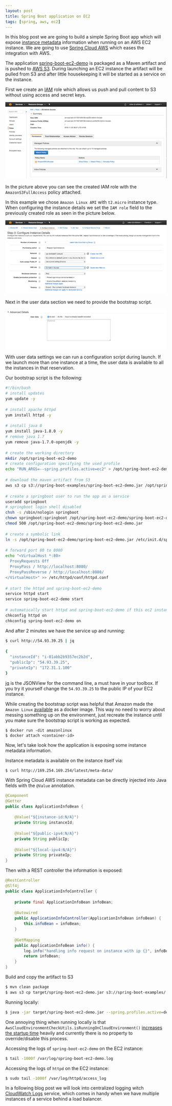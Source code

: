```yaml
---
layout: post
title: Spring Boot application on EC2
tags: [spring, aws, ec2]
---
```


In this blog post we are going to build a simple Spring Boot app which will expose [instance metadata](http://docs.aws.amazon.com/AWSEC2/latest/UserGuide/ec2-instance-metadata.html) information when running on an AWS EC2 instance. We are going to use [Spring Cloud AWS](https://cloud.spring.io/spring-cloud-aws/) which eases the integration with AWS.

The application [spring-boot-ec2-demo](https://github.com/altfatterz/spring-boot-ec2-demo) is packaged as a Maven artifact and is pushed to [AWS S3](https://aws.amazon.com/s3/). During launching an EC2 instance the artifact will be pulled from S3 and after little housekeeping it will be started as a service on the instance.

First we create an [IAM](https://aws.amazon.com/documentation/iam/) role which allows us push and pull content to S3 without using access and secret keys. 

<p><img src="/images/s3-admin-access.png" alt="S3 Admin Access Role" /></p>

In the picture above you can see the created IAM role with the `AmazonS3FullAccess` policy attached. 

In this example we chose `Amazon Linux AMI` with `t2.micro` instance type. When configuring the instance details we set the `IAM role` field to the previously created role as seen in the picture below.

<p><img src="/images/using-s3-admin-access.png" alt="S3 Admin Access Role" /></p>

Next in the user data section we need to provide the bootstrap script.

<p><img src="/images/aws-user-data.png" alt="S3 Admin Access Role" /></p>

With user data settings we can run a configuration script during launch. If we launch more than one instance at a time, the user data is available to all the instances in that reservation.

Our bootstrap script is the following:

```bash
#!/bin/bash
# install updates
yum update -y

# install apache httpd
yum install httpd -y

# install java 8
yum install java-1.8.0 -y
# remove java 1.7
yum remove java-1.7.0-openjdk -y

# create the working directory
mkdir /opt/spring-boot-ec2-demo
# create configuration specifying the used profile
echo "RUN_ARGS=--spring.profiles.active=ec2" > /opt/spring-boot-ec2-demo/spring-boot-ec2-demo.conf

# download the maven artifact from S3
aws s3 cp s3://spring-boot-examples/spring-boot-ec2-demo.jar /opt/spring-boot-ec2-demo/ --region=eu-central-1

# create a springboot user to run the app as a service
useradd springboot
# springboot login shell disabled
chsh -s /sbin/nologin springboot
chown springboot:springboot /opt/spring-boot-ec2-demo/spring-boot-ec2-demo.jar
chmod 500 /opt/spring-boot-ec2-demo/spring-boot-ec2-demo.jar

# create a symbolic link
ln -s /opt/spring-boot-ec2-demo/spring-boot-ec2-demo.jar /etc/init.d/spring-boot-ec2-demo

# forward port 80 to 8080
echo "<VirtualHost *:80>
  ProxyRequests Off
  ProxyPass / http://localhost:8080/
  ProxyPassReverse / http://localhost:8080/
</VirtualHost>" >> /etc/httpd/conf/httpd.conf

# start the httpd and spring-boot-ec2-demo
service httpd start
service spring-boot-ec2-demo start

# automatically start httpd and spring-boot-ec2-demo if this ec2 instance reboots
chkconfig httpd on
chkconfig spring-boot-ec2-demo on
```

And after 2 minutes we have the service up and running:

```bash
$ curl http://54.93.39.25 | jq

{
  "instanceId": "i-01abb2b9357ec2b2d",
  "publicIp": "54.93.39.25",
  "privateIp": "172.31.1.100"
} 
```

[jq](https://stedolan.github.io/jq/) is the JSONView for the command line, a must have in your toolbox. If you try it yourself change the `54.93.39.25` to the public IP of your EC2 instance.  

While creating the bootstrap script was helpful that Amazon made the `Amazon Linux` [available](https://aws.amazon.com/about-aws/whats-new/2016/11/introducing-new-amazon-linux-container-image-for-cloud-and-on-premises-workloads/) as a docker image. This way no need to worry about messing something up on the environment, just recreate the instance until you make sure the bootstrap script is working as expected.

```
$ docker run -dit amazonlinux
$ docker attach <container-id>
```

Now, let's take look how the application is exposing some instance metadata information.
 
Instance metadata is available on the instance itself via:

```
$ curl http://169.254.169.254/latest/meta-data/
```

With Spring Cloud AWS instance metadata can be directly injected into Java fields with the `@Value` annotation.

```java
@Component
@Getter
public class ApplicationInfoBean {

    @Value("${instance-id:N/A}")
    private String instanceId;

    @Value("${public-ipv4:N/A}")
    private String publicIp;

    @Value("${local-ipv4:N/A}")
    private String privateIp;
}
```

Then with a REST controller the information is exposed: 

```java
@RestController
@Slf4j
public class ApplicationInfoController {

    private final ApplicationInfoBean infoBean;

    @Autowired
    public ApplicationInfoController(ApplicationInfoBean infoBean) {
        this.infoBean = infoBean;
    }

    @GetMapping
    public ApplicationInfoBean info() {
        log.info("handling info request on instance with ip {}", infoBean.getPrivateIp());
        return infoBean;
    }
}
```

Build and copy the artifact to S3

```bash
$ mvn clean package
$ aws s3 cp target/spring-boot-ec2-demo.jar s3://spring-boot-examples/
```

Running locally:

```bash
$ java -jar target/spring-boot-ec2-demo.jar --spring.profiles.active=dev --debug
``` 

One annoying thing when running locally is that `AwsCloudEnvironmentCheckUtils.isRunningOnCloudEnvironment()` [increases the startup time](https://github.com/spring-cloud/spring-cloud-aws/issues/181) heavily and currently there is no property to override/disable this process.  

Accessing the logs of `spring-boot-ec2-demo` on the EC2 instance:

```bash
$ tail -1000f /var/log/spring-boot-ec2-demo.log
```

Accessing the logs of `httpd` on the EC2 instance:

```bash
$ sudo tail -1000f /var/log/httpd/access_log
```

In a following blog post we will look into centralized logging witch [CloudWatch Logs](http://docs.aws.amazon.com/AmazonCloudWatch/latest/logs/WhatIsCloudWatchLogs.html) service, which comes in handy when we have multiple instances of a service behind a load balancer. 
